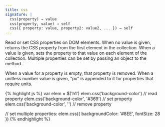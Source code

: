 ```yaml
---
title: css
signature: |
  css(property) ⇒ value
  css(property, value) ⇒ self
  css({ property: value, property2: value2, ... }) ⇒ self
---
```


Read or set CSS properties on DOM elements. When no value is given, returns the CSS
property from the first element in the collection. When a value is given, sets the
property to that value on each element of the collection. Multiple properties
can be set by passing an object to the method.

When a value for a property is empty, that property is removed. When a unitless
number value is given, "px" is appended to it for properties that require units.

{% highlight js %}
var elem = $('h1')
elem.css('background-color')          // read property
elem.css('background-color', '#369')  // set property
elem.css('background-color', '')      // remove property

// set multiple properties:
elem.css({ backgroundColor: '#8EE', fontSize: 28 })
{% endhighlight %}
